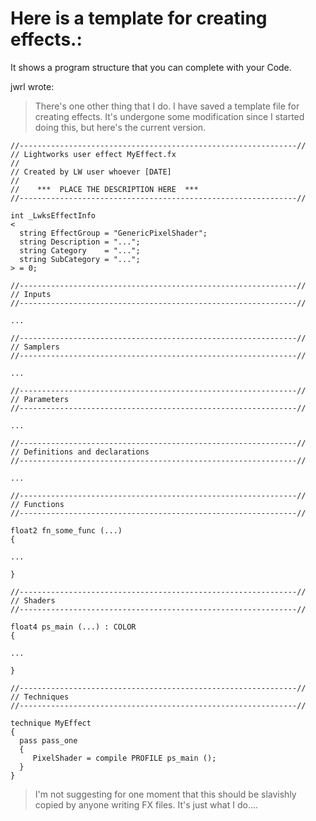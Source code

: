 # Here is a template for creating effects.:
 It shows a program structure that you can complete with your Code.  
 
 jwrl wrote:
 > There's one other thing that I do. I have saved a template file for creating effects.
 > It's undergone some modification since I started doing this, but here's the current version.  
 
 ``` Code
 //--------------------------------------------------------------//
// Lightworks user effect MyEffect.fx
//
// Created by LW user whoever [DATE]
//
//    ***  PLACE THE DESCRIPTION HERE  ***
//--------------------------------------------------------------//

int _LwksEffectInfo
<
   string EffectGroup = "GenericPixelShader";
   string Description = "...";
   string Category    = "...";
   string SubCategory = "...";
> = 0;

//--------------------------------------------------------------//
// Inputs
//--------------------------------------------------------------//

...

//--------------------------------------------------------------//
// Samplers
//--------------------------------------------------------------//

...

//--------------------------------------------------------------//
// Parameters
//--------------------------------------------------------------//

...

//--------------------------------------------------------------//
// Definitions and declarations
//--------------------------------------------------------------//

...

//--------------------------------------------------------------//
// Functions
//--------------------------------------------------------------//

float2 fn_some_func (...)
{

...

}

//--------------------------------------------------------------//
// Shaders
//--------------------------------------------------------------//

float4 ps_main (...) : COLOR
{

...

}

//--------------------------------------------------------------//
// Techniques
//--------------------------------------------------------------//

technique MyEffect
{
   pass pass_one
   {
      PixelShader = compile PROFILE ps_main ();
   }
}
```  
> I'm not suggesting for one moment that this should be slavishly copied by anyone writing FX files. It's just what I do....
